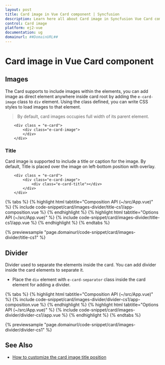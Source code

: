 ```yaml
---
layout: post
title: Card image in Vue Card component | Syncfusion
description: Learn here all about Card image in Syncfusion Vue Card component of Syncfusion Essential JS 2 and more.
control: Card image 
platform: ej2-vue
documentation: ug
domainurl: ##DomainURL##
---
```


# Card image in Vue Card component

## Images

The Card supports to include images within the elements, you can add image as direct element anywhere inside card root by adding the
`e-card-image` class to `div` element. Using the class defined, you can write CSS styles to load images to that element.

> By default, card images occupies full width of its parent element.

```
    <div class = "e-card">
        <div class="e-card-image">
        </div>
    </div>
```

### Title

Card image is supported to include a title or caption for the image. By default, Title is placed over the image on left-bottom position with
overlay.

```
    <div class = "e-card">
        <div class="e-card-image">
            <div class="e-card-title"></div>
        </div>
    </div>
```

{% tabs %}
{% highlight html tabtitle="Composition API (~/src/App.vue)" %}
{% include code-snippet/card/images-divider/title-cs1/app-composition.vue %}
{% endhighlight %}
{% highlight html tabtitle="Options API (~/src/App.vue)" %}
{% include code-snippet/card/images-divider/title-cs1/app.vue %}
{% endhighlight %}
{% endtabs %}
        
{% previewsample "page.domainurl/code-snippet/card/images-divider/title-cs1" %}

## Divider

Divider used to separate the elements inside the card. You can add divider inside the card elements to separate it.

* Place the `div` element with `e-card-separator` class inside the card element for adding a divider.

{% tabs %}
{% highlight html tabtitle="Composition API (~/src/App.vue)" %}
{% include code-snippet/card/images-divider/divider-cs1/app-composition.vue %}
{% endhighlight %}
{% highlight html tabtitle="Options API (~/src/App.vue)" %}
{% include code-snippet/card/images-divider/divider-cs1/app.vue %}
{% endhighlight %}
{% endtabs %}
        
{% previewsample "page.domainurl/code-snippet/card/images-divider/divider-cs1" %}

## See Also

* [How to customize the card image title position](./how-to/customize-the-card-image-title-position/)